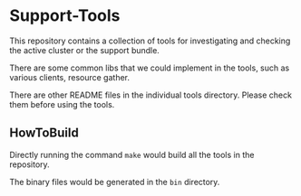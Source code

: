 Support-Tools
=====

This repository contains a collection of tools for investigating and checking the active cluster or the support bundle.

There are some common libs that we could implement in the tools, such as various clients, resource gather.

There are other README files in the individual tools directory. Please check them before using the tools.

## HowToBuild

Directly running the command `make` would build all the tools in the repository.

The binary files would be generated in the `bin` directory.